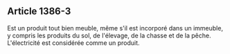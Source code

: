 Article 1386-3
----
Est un produit tout bien meuble, même s'il est incorporé dans un immeuble, y
compris les produits du sol, de l'élevage, de la chasse et de la pêche.
L'électricité est considérée comme un produit.
